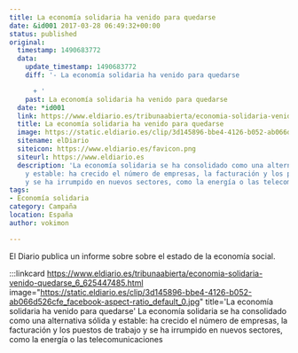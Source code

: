 ```yaml
---
title: La economía solidaria ha venido para quedarse
date: &id001 2017-03-28 06:49:32+00:00
status: published
original:
  timestamp: 1490683772
  data:
    update_timestamp: 1490683772
    diff: '- La economía solidaria ha venido para quedarse

      + '
    past: La economía solidaria ha venido para quedarse
  date: *id001
  link: https://www.eldiario.es/tribunaabierta/economia-solidaria-venido-quedarse_6_625447485.html
  title: La economía solidaria ha venido para quedarse
  image: https://static.eldiario.es/clip/3d145896-bbe4-4126-b052-ab066d526cfe_facebook-aspect-ratio_default_0.jpg
  sitename: elDiario
  siteicon: https://www.eldiario.es/favicon.png
  siteurl: https://www.eldiario.es
  description: 'La economía solidaria se ha consolidado como una alternativa sólida
    y estable: ha crecido el número de empresas, la facturación y los puestos de trabajo
    y se ha irrumpido en nuevos sectores, como la energía o las telecomunicaciones'
tags:
- Economía solidaria
category: Campaña
location: España
author: vokimon

---
```

El Diario publica un informe sobre sobre el estado de la economía social.

:::linkcard https://www.eldiario.es/tribunaabierta/economia-solidaria-venido-quedarse_6_625447485.html image="https://static.eldiario.es/clip/3d145896-bbe4-4126-b052-ab066d526cfe_facebook-aspect-ratio_default_0.jpg" title='La economía solidaria ha venido para quedarse'
    La economía solidaria se ha consolidado como una alternativa sólida y estable: ha crecido el número de empresas, la facturación y los puestos de trabajo y se ha irrumpido en nuevos sectores, como la energía o las telecomunicaciones

